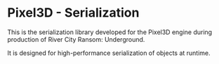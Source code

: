 Pixel3D - Serialization
==============================

This is the serialization library developed for the Pixel3D engine during production of River City Ransom: Underground.

It is designed for high-performance serialization of objects at runtime.